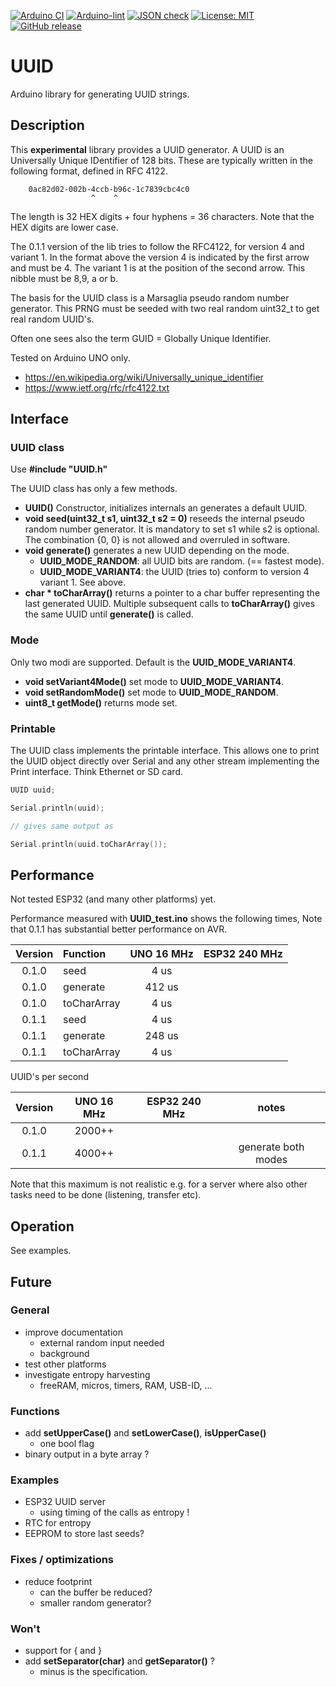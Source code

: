 
[![Arduino CI](https://github.com/RobTillaart/UUID/workflows/Arduino%20CI/badge.svg)](https://github.com/marketplace/actions/arduino_ci)
[![Arduino-lint](https://github.com/RobTillaart/UUID/actions/workflows/arduino-lint.yml/badge.svg)](https://github.com/RobTillaart/UUID/actions/workflows/arduino-lint.yml)
[![JSON check](https://github.com/RobTillaart/UUID/actions/workflows/jsoncheck.yml/badge.svg)](https://github.com/RobTillaart/UUID/actions/workflows/jsoncheck.yml)
[![License: MIT](https://img.shields.io/badge/license-MIT-green.svg)](https://github.com/RobTillaart/UUID/blob/master/LICENSE)
[![GitHub release](https://img.shields.io/github/release/RobTillaart/UUID.svg?maxAge=3600)](https://github.com/RobTillaart/UUID/releases)


# UUID

Arduino library for generating UUID strings.


## Description

This **experimental** library provides a UUID generator.
A UUID is an Universally Unique IDentifier of 128 bits.
These are typically written in the following format, defined in RFC 4122.

```
    0ac82d02-002b-4ccb-b96c-1c7839cbc4c0
                  ^    ^
```

The length is 32 HEX digits + four hyphens = 36 characters.
Note that the HEX digits are lower case.

The 0.1.1 version of the lib tries to follow the RFC4122, 
for version 4 and variant 1.
In the format above the version 4 is indicated by the first arrow and must be 4.
The variant 1 is at the position of the second arrow. 
This nibble must be 8,9, a or b.

The basis for the UUID class is a Marsaglia pseudo random number generator.
This PRNG must be seeded with two real random uint32_t to get real random UUID's.

Often one sees also the term GUID = Globally Unique Identifier.

Tested on Arduino UNO only.

- https://en.wikipedia.org/wiki/Universally_unique_identifier
- https://www.ietf.org/rfc/rfc4122.txt


## Interface


### UUID class

Use **\#include "UUID.h"**

The UUID class has only a few methods.

- **UUID()** Constructor, initializes internals an generates a default UUID.
- **void seed(uint32_t s1, uint32_t s2 = 0)** reseeds the internal 
pseudo random number generator.
It is mandatory to set s1 while s2 is optional.
The combination {0, 0} is not allowed and overruled in software.
- **void generate()** generates a new UUID depending on the mode.
  - **UUID_MODE_RANDOM**: all UUID bits are random. (== fastest mode).
  - **UUID_MODE_VARIANT4**: the UUID (tries to) conform to version 4 variant 1. See above.
- **char \* toCharArray()** returns a pointer to a char buffer 
representing the last generated UUID. 
Multiple subsequent calls to **toCharArray()** gives the same UUID 
until **generate()** is called.


### Mode

Only two modi are supported. Default is the **UUID_MODE_VARIANT4**.

- **void setVariant4Mode()** set mode to **UUID_MODE_VARIANT4**.
- **void setRandomMode()** set mode to **UUID_MODE_RANDOM**.
- **uint8_t getMode()** returns mode set.


### Printable 

The UUID class implements the printable interface.
This allows one to print the UUID object directly over Serial and any other
stream implementing the Print interface. Think Ethernet or SD card. 

```cpp
UUID uuid;

Serial.println(uuid);

// gives same output as

Serial.println(uuid.toCharArray());
```


## Performance

Not tested ESP32 (and many other platforms) yet.

Performance measured with **UUID_test.ino** shows the following times,
Note that 0.1.1 has substantial better performance on AVR.


| Version |  Function    |  UNO 16 MHz  |  ESP32 240 MHz  |
|:-------:|:-------------|:------------:|:---------------:|
| 0.1.0   | seed         |       4 us   |                 |
| 0.1.0   | generate     |     412 us   |                 |
| 0.1.0   | toCharArray  |       4 us   |                 |
| 0.1.1   | seed         |       4 us   |                 |
| 0.1.1   | generate     |     248 us   |                 | 
| 0.1.1   | toCharArray  |       4 us   |                 |


UUID's per second

| Version |  UNO 16 MHz  |  ESP32 240 MHz  | notes  |
|:-------:|:------------:|:---------------:|:------:|
| 0.1.0   |    2000++    |                 |
| 0.1.1   |    4000++    |                 | generate both modes

Note that this maximum is not realistic e.g. for a server where also
other tasks need to be done (listening, transfer etc).


## Operation

See examples.


## Future

### General

- improve documentation
  - external random input needed
  - background
- test other platforms
- investigate entropy harvesting
  - freeRAM, micros, timers, RAM, USB-ID, ...


### Functions

- add **setUpperCase()** and **setLowerCase()**, **isUpperCase()**
  - one bool flag
- binary output in a byte array ?


### Examples

- ESP32 UUID server 
  - using timing of the calls as entropy !
- RTC for entropy
- EEPROM to store last seeds?

### Fixes / optimizations

- reduce footprint
  - can the buffer be reduced?
  - smaller random generator?

### Won't

- support for { and }
- add **setSeparator(char)** and **getSeparator()** ?  
  - minus is the specification.


